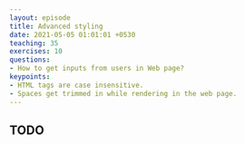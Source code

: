 ```yaml
---
layout: episode
title: Advanced styling
date: 2021-05-05 01:01:01 +0530
teaching: 35
exercises: 10
questions:
- How to get inputs from users in Web page?
keypoints:
- HTML tags are case insensitive.
- Spaces get trimmed in while rendering in the web page.
---
```


## TODO
